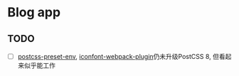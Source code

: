 # Blog app

## TODO

- [ ] [postcss-preset-env](https://github.com/csstools/postcss-preset-env/issues/191), [iconfont-webpack-plugin](https://github.com/jantimon/iconfont-webpack-plugin)仍未升级PostCSS 8, 但看起来似乎能工作